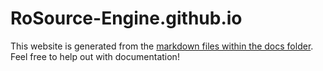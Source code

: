 # RoSource-Engine.github.io
This website is generated from the [markdown files within the docs folder](https://github.com/RoSource-Engine/RoSource-Engine.github.io/tree/master). Feel free to help out with documentation!
